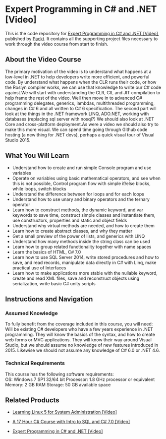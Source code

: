 # Expert Programming in C# and .NET [Video]
This is the code repository for [Expert Programming in C# and .NET [Video]](https://www.packtpub.com/application-development/17-hour-c-course-intro-sql-and-c-70-video?utm_source=github&utm_medium=repository&utm_campaign=9781788838832), published by [Packt](https://www.packtpub.com/?utm_source=github). It contains all the supporting project files necessary to work through the video course from start to finish.
## About the Video Course
The primary motivation of the video is to understand what happens at a low-level in .NET to help developers write more efficient, and powerful code. By understand what happens when the CLR runs their code, or how the Roslyn compiler works, we can use that knowledge to write our C# code against.We will start with understanding the CLR, CIL and JIT compilation to help frame the rest of the video. Well then move in to advanced C# programming delegates, generics, lambdas, multithreaded programming, changes in C# 6 and all written to C# 6 specification. The second part will look at the things in the .NET framework LINQ, ADO.NET, working with databases (replacing sql server with nosql?) We should also look at .NET Core and cross-platform deployment.As were a video we should also try to make this more visual. We can spend time going through Github code hosting (a new thing for .NET devs), perhaps a quick visual tour of Visual Studio 2015.

<H2>What You Will Learn</H2>
<DIV class=book-info-will-learn-text>
<UL>
<LI>Understand how to create and run simple Console program and use variables 
<LI>Operate on variables using basic mathematical operators, and see when this is not possible, Control program flow with simple if/else blocks, while loops, switch blocks 
<LI>Understand the difference between for loops and for each loops 
<LI>Understand how to use unary and binary operators and the ternary operator 
<LI>Learn how to construct methods, the dynamic keyword, and var keywords to save time, construct simple classes and instantiate them, use constructors, properties and static and object fields 
<LI>Understand why virtual methods are needed, and how to create them 
<LI>Learn how to create abstract classes, and why they matter 
<LI>Get a small preview of the power of lists, and generics with LINQ 
<LI>Understand how many methods inside the string class can be used 
<LI>Learn how to group related functionality together with name spaces 
<LI>Learn the basics of HTML, C# 7.0 
<LI>Learn how to use SQL Server 2014, write stored procedures and how to save, and read records, manipulate data directly in C# with Linq, make practical use of Interfaces 
<LI>Learn how to make applications more stable with the nullable keyword, create and read XML files, save and reconstruct objects using serialization, write basic C# unity scripts </LI></UL></DIV>

## Instructions and Navigation
### Assumed Knowledge
To fully benefit from the coverage included in this course, you will need:<br/>
Will be existing C# developers who have a few years experience in .NET programming. They will know the basics of the syntax, and how to create web forms or MVC applications. They will know their way around Visual Studio, but we should assume no knowledge of new features introduced in 2015. Likewise we should not assume any knowledge of C# 6.0 or .NET 4.6.
### Technical Requirements
This course has the following software requirements:<br/>
OS: Windows 7 SP1 32/64 bit
Processor: 1.8 GHz processor or equivalent
Memory: 2 GB RAM
Storage: 50 GB available space


## Related Products
* [Learning Linux 5 for System Administration [Video]](https://www.packtpub.com/application-development/17-hour-c-course-intro-sql-and-c-70-video?utm_source=github&utm_medium=repository&utm_campaign=9781788838832)

* [A 17 Hour C# Course with Intro to SQL and C# 7.0 [Video]](https://www.packtpub.com/application-development/17-hour-c-course-intro-sql-and-c-70-video?utm_source=github&utm_medium=repository&utm_campaign=9781788838832)

* [Expert Programming in C# and .NET [Video]](https://www.packtpub.com/application-development/17-hour-c-course-intro-sql-and-c-70-video?utm_source=github&utm_medium=repository&utm_campaign=9781788838832)

